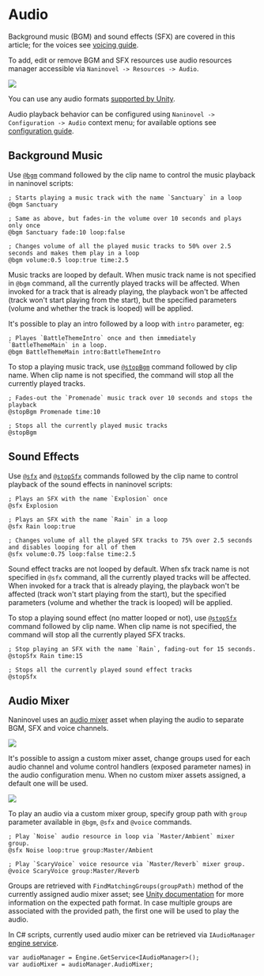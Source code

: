 ﻿# Audio

Background music (BGM) and sound effects (SFX) are covered in this article; for the voices see [voicing guide](/guide/voicing.md).

To add, edit or remove BGM and SFX resources use audio resources manager accessible via `Naninovel -> Resources -> Audio`.

![](https://i.gyazo.com/cacdec36623dbbfcf9f49c594de53c0f.png)

You can use any audio formats [supported by Unity](https://docs.unity3d.com/Manual/AudioFiles.html).

Audio playback behavior can be configured using `Naninovel -> Configuration -> Audio` context menu; for available options see [configuration guide](/guide/configuration.md#audio). 

## Background Music

Use [`@bgm`](/api/#bgm) command followed by the clip name to control the music playback in naninovel scripts:

```
; Starts playing a music track with the name `Sanctuary` in a loop
@bgm Sanctuary

; Same as above, but fades-in the volume over 10 seconds and plays only once
@bgm Sanctuary fade:10 loop:false

; Changes volume of all the played music tracks to 50% over 2.5 seconds and makes them play in a loop
@bgm volume:0.5 loop:true time:2.5
```

Music tracks are looped by default. When music track name is not specified in `@bgm` command, all the currently played tracks will be affected. When invoked for a track that is already playing, the playback won't be affected (track won't start playing from the start), but the specified parameters (volume and whether the track is looped) will be applied.

It's possible to play an intro followed by a loop with `intro` parameter, eg:

```
; Playes `BattleThemeIntro` once and then immediately `BattleThemeMain` in a loop.
@bgm BattleThemeMain intro:BattleThemeIntro
```

To stop a playing music track, use [`@stopBgm`](/api/#stopbgm) command followed by clip name. When clip name is not specified, the command will stop all the currently played tracks.

```
; Fades-out the `Promenade` music track over 10 seconds and stops the playback
@stopBgm Promenade time:10

; Stops all the currently played music tracks
@stopBgm
```

## Sound Effects

Use [`@sfx`](/api/#sfx) and [`@stopSfx`](/api/#stopsfx) commands followed by the clip name to control playback of the sound effects in naninovel scripts:

```
; Plays an SFX with the name `Explosion` once
@sfx Explosion

; Plays an SFX with the name `Rain` in a loop
@sfx Rain loop:true

; Changes volume of all the played SFX tracks to 75% over 2.5 seconds and disables looping for all of them
@sfx volume:0.75 loop:false time:2.5
```

Sound effect tracks are not looped by default. When sfx track name is not specified in `@sfx` command, all the currently played tracks will be affected. When invoked for a track that is already playing, the playback won't be affected (track won't start playing from the start), but the specified parameters (volume and whether the track is looped) will be applied.

To stop a playing sound effect (no matter looped or not), use [`@stopSfx`](/api/#stopsfx) command followed by clip name. When clip name is not specified, the command will stop all the currently played SFX tracks.

```
; Stop playing an SFX with the name `Rain`, fading-out for 15 seconds.
@stopSfx Rain time:15

; Stops all the currently played sound effect tracks
@stopSfx
```

## Audio Mixer

Naninovel uses an [audio mixer](https://docs.unity3d.com/Manual/AudioMixer.html) asset when playing the audio to separate BGM, SFX and voice channels.

![](https://i.gyazo.com/6271d59ee9ac63a0a218316bd3bc78a8.png)

It's possible to assign a custom mixer asset, change groups used for each audio channel and volume control handlers (exposed parameter names) in the audio configuration menu. When no custom mixer assets assigned, a default one will be used.

![](https://i.gyazo.com/ef2db68edb871608d1718117a37e9486.png)

To play an audio via a custom mixer group, specify group path with `group` parameter available in `@bgm`, `@sfx` and `@voice` commands.

```
; Play `Noise` audio resource in loop via `Master/Ambient` mixer group.
@sfx Noise loop:true group:Master/Ambient

; Play `ScaryVoice` voice resource via `Master/Reverb` mixer group.
@voice ScaryVoice group:Master/Reverb
```

Groups are retrieved with `FindMatchingGroups(groupPath)` method of the currently assigned audio mixer asset; see [Unity documentation](https://docs.unity3d.com/ScriptReference/Audio.AudioMixer.FindMatchingGroups) for more information on the expected path format. In case multiple groups are associated with the provided path, the first one will be used to play the audio.

In C# scripts, currently used audio mixer can be retrieved via `IAudioManager` [engine service](/guide/engine-services.md).

```
var audioManager = Engine.GetService<IAudioManager>();
var audioMixer = audioManager.AudioMixer;
```

